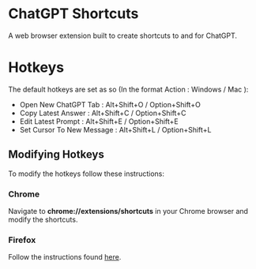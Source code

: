 # ChatGPT Shortcuts
A web browser extension built to create shortcuts to and for ChatGPT.

# Hotkeys
The default hotkeys are set as so (In the format Action : Windows / Mac ):
- Open New ChatGPT Tab : Alt+Shift+O / Option+Shift+O
- Copy Latest Answer : Alt+Shift+C / Option+Shift+C
- Edit Latest Prompt : Alt+Shift+E / Option+Shift+E
- Set Cursor To New Message : Alt+Shift+L / Option+Shift+L

## Modifying Hotkeys
To modify the hotkeys follow these instructions:

### Chrome
Navigate to **chrome://extensions/shortcuts** in your Chrome browser and modify the shortcuts.

### Firefox
Follow the instructions found [here](https://support.mozilla.org/en-US/kb/manage-extension-shortcuts-firefox).
